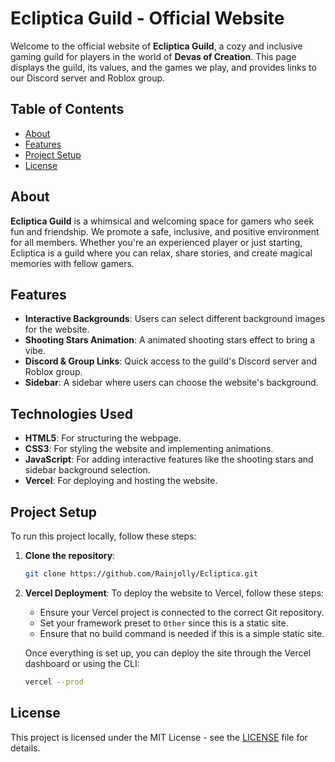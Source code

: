 # Ecliptica Guild - Official Website

Welcome to the official website of **Ecliptica Guild**, a cozy and inclusive gaming guild for players in the world of **Devas of Creation**. This page displays the guild, its values, and the games we play, and provides links to our Discord server and Roblox group.

## Table of Contents
- [About](#about)
- [Features](#features)
- [Project Setup](#project-setup)
- [License](#license)

## About

**Ecliptica Guild** is a whimsical and welcoming space for gamers who seek fun and friendship. We promote a safe, inclusive, and positive environment for all members. Whether you're an experienced player or just starting, Ecliptica is a guild where you can relax, share stories, and create magical memories with fellow gamers.

## Features

- **Interactive Backgrounds**: Users can select different background images for the website.
- **Shooting Stars Animation**: A animated shooting stars effect to bring a vibe.
- **Discord & Group Links**: Quick access to the guild's Discord server and Roblox group.
- **Sidebar**: A sidebar where users can choose the website's background.

## Technologies Used

- **HTML5**: For structuring the webpage.
- **CSS3**: For styling the website and implementing animations.
- **JavaScript**: For adding interactive features like the shooting stars and sidebar background selection.
- **Vercel**: For deploying and hosting the website.

## Project Setup

To run this project locally, follow these steps:

1. **Clone the repository**:
   ```bash
   git clone https://github.com/Rainjolly/Ecliptica.git
   ```

2. **Vercel Deployment**:
   To deploy the website to Vercel, follow these steps:
   
   - Ensure your Vercel project is connected to the correct Git repository.
   - Set your framework preset to `Other` since this is a static site.
   - Ensure that no build command is needed if this is a simple static site.

   Once everything is set up, you can deploy the site through the Vercel dashboard or using the CLI:
   ```bash
   vercel --prod
   ```

## License

This project is licensed under the MIT License - see the [LICENSE](https://github.com/Rainjolly/Ecliptica/blob/main/License) file for details.
